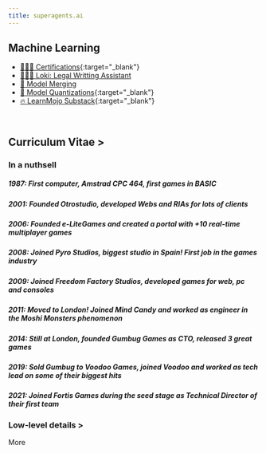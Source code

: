 ```yaml
---
title: superagents.ai
---
```


## Machine Learning

- [🧑🏻‍🎓 Certifications](https://www.linkedin.com/in/ignacio-garmendia-a2076a3/details/certifications/){:target="_blank"}
- [👩🏻‍⚖️ Loki: Legal Writting Assistant](https://www.superagents.ai/2024/05/04/loki/)
- [🧪 Model Merging](https://www.superagents.ai/2024/05/04/model_merging/)
- [🤗 Model Quantizations](https://huggingface.co/collections/neopolita/quants-65edf306a24bc01911107199){:target="_blank"}
- [🔥 LearnMojo Substack](https://learnmojo.substack.com/){:target="_blank"}

<br>

## Curriculum Vitae >

<!-- .slide -->

### In a nuthsell

##### 1987: First computer, Amstrad CPC 464, first games in BASIC
##### 2001: **Founded Otrostudio**, developed **Webs and RIAs** for lots of clients
##### 2006: **Founded e-LiteGames** and created a portal with **+10 real-time multiplayer games**
##### 2008: **Joined Pyro Studios**, biggest studio in Spain! First job in the games industry
##### 2009: **Joined Freedom Factory Studios**, developed games for **web, pc and consoles**
##### 2011: Moved to London! **Joined Mind Candy** and worked as engineer in the **Moshi Monsters** phenomenon
##### 2014: Still at London, **founded Gumbug Games as CTO**, released **3 great games**
##### 2019: **Sold Gumbug to Voodoo Games**, joined Voodoo and worked as **tech lead** on some of their biggest hits
##### 2021: **Joined Fortis Games** during the seed stage as **Technical Director** of their first team

### Low-level details >

<!-- .slide vertical=true -->

More
